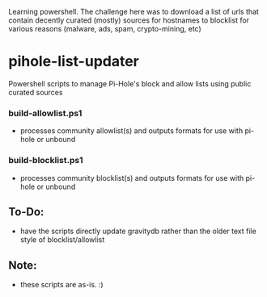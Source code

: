 Learning powershell.  The challenge here was to download a list of urls that contain decently curated (mostly) sources for hostnames to blocklist for various reasons (malware, ads, spam, crypto-mining, etc)

# pihole-list-updater
Powershell scripts to manage Pi-Hole's block and allow lists using public curated sources

### build-allowlist.ps1
* processes community allowlist(s) and outputs formats for use with pi-hole or unbound	

### build-blocklist.ps1
* processes community blocklist(s) and outputs formats for use with pi-hole or unbound	

## To-Do:
* have the scripts directly update gravitydb rather than the older text file style of blocklist/allowlist

## Note:
* these scripts are as-is. :)
